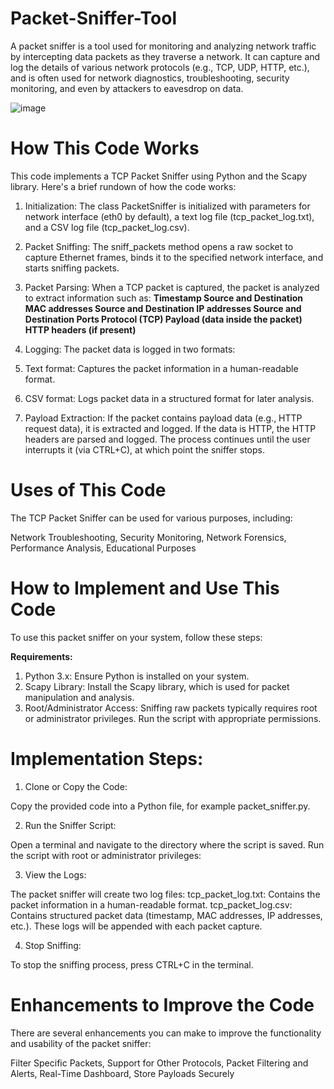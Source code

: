 # Packet-Sniffer-Tool
A packet sniffer is a tool used for monitoring and analyzing network traffic by intercepting data packets as they traverse a network. It can capture and log the details of various network protocols (e.g., TCP, UDP, HTTP, etc.), and is often used for network diagnostics, troubleshooting, security monitoring, and even by attackers to eavesdrop on data.

![image](https://github.com/user-attachments/assets/b1cb4f9f-40a6-4130-8446-74c93a026b5a)


# How This Code Works 
This code implements a TCP Packet Sniffer using Python and the Scapy library. Here's a brief rundown of how the code works:

1. Initialization: The class PacketSniffer is initialized with parameters for network interface (eth0 by default), a text log file (tcp_packet_log.txt), and a CSV log file (tcp_packet_log.csv).
   
2. Packet Sniffing: The sniff_packets method opens a raw socket to capture Ethernet frames, binds it to the specified network interface, and starts sniffing packets.

3. Packet Parsing: When a TCP packet is captured, the packet is analyzed to extract information such as:
**Timestamp
Source and Destination MAC addresses
Source and Destination IP addresses
Source and Destination Ports
Protocol (TCP)
Payload (data inside the packet)
HTTP headers (if present)**


4. Logging: The packet data is logged in two formats:

5. Text format: Captures the packet information in a human-readable format.
   
6. CSV format: Logs packet data in a structured format for later analysis.

7. Payload Extraction: If the packet contains payload data (e.g., HTTP request data), it is extracted and logged. If the data is HTTP, the HTTP headers are parsed and logged.
The process continues until the user interrupts it (via CTRL+C), at which point the sniffer stops.

# Uses of This Code
The TCP Packet Sniffer can be used for various purposes, including:

Network Troubleshooting, Security Monitoring, Network Forensics, Performance Analysis, Educational Purposes

# How to Implement and Use This Code

To use this packet sniffer on your system, follow these steps:

**Requirements:**

1. Python 3.x: Ensure Python is installed on your system.
2. Scapy Library: Install the Scapy library, which is used for packet manipulation and analysis.
3. Root/Administrator Access: Sniffing raw packets typically requires root or administrator privileges. Run the script with appropriate permissions.

# Implementation Steps:

1. Clone or Copy the Code:

Copy the provided code into a Python file, for example packet_sniffer.py.

2. Run the Sniffer Script:

Open a terminal and navigate to the directory where the script is saved.
Run the script with root or administrator privileges:

3. View the Logs:

The packet sniffer will create two log files:
tcp_packet_log.txt: Contains the packet information in a human-readable format.
tcp_packet_log.csv: Contains structured packet data (timestamp, MAC addresses, IP addresses, etc.).
These logs will be appended with each packet capture.

4. Stop Sniffing:

To stop the sniffing process, press CTRL+C in the terminal.


# Enhancements to Improve the Code
There are several enhancements you can make to improve the functionality and usability of the packet sniffer:

Filter Specific Packets, Support for Other Protocols, Packet Filtering and Alerts, Real-Time Dashboard, Store Payloads Securely
